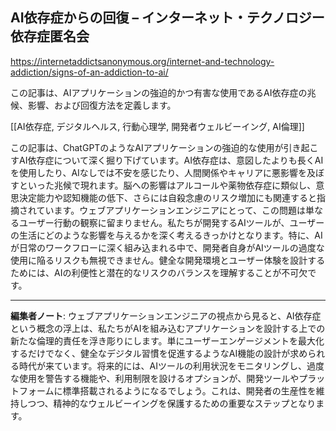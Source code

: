 ## AI依存症からの回復 – インターネット・テクノロジー依存症匿名会

https://internetaddictsanonymous.org/internet-and-technology-addiction/signs-of-an-addiction-to-ai/

この記事は、AIアプリケーションの強迫的かつ有害な使用であるAI依存症の兆候、影響、および回復方法を定義します。

[[AI依存症, デジタルヘルス, 行動心理学, 開発者ウェルビーイング, AI倫理]]

この記事は、ChatGPTのようなAIアプリケーションの強迫的な使用が引き起こすAI依存症について深く掘り下げています。AI依存症は、意図したよりも長くAIを使用したり、AIなしでは不安を感じたり、人間関係やキャリアに悪影響を及ぼすといった兆候で現れます。脳への影響はアルコールや薬物依存症に類似し、意思決定能力や認知機能の低下、さらには自殺念慮のリスク増加にも関連すると指摘されています。ウェブアプリケーションエンジニアにとって、この問題は単なるユーザー行動の観察に留まりません。私たちが開発するAIツールが、ユーザーの生活にどのような影響を与えるかを深く考えるきっかけとなります。特に、AIが日常のワークフローに深く組み込まれる中で、開発者自身がAIツールの過度な使用に陥るリスクも無視できません。健全な開発環境とユーザー体験を設計するためには、AIの利便性と潜在的なリスクのバランスを理解することが不可欠です。

---

**編集者ノート**: ウェブアプリケーションエンジニアの視点から見ると、AI依存症という概念の浮上は、私たちがAIを組み込むアプリケーションを設計する上での新たな倫理的責任を浮き彫りにします。単にユーザーエンゲージメントを最大化するだけでなく、健全なデジタル習慣を促進するようなAI機能の設計が求められる時代が来ています。将来的には、AIツールの利用状況をモニタリングし、過度な使用を警告する機能や、利用制限を設けるオプションが、開発ツールやプラットフォームに標準搭載されるようになるでしょう。これは、開発者の生産性を維持しつつ、精神的なウェルビーイングを保護するための重要なステップとなります。

